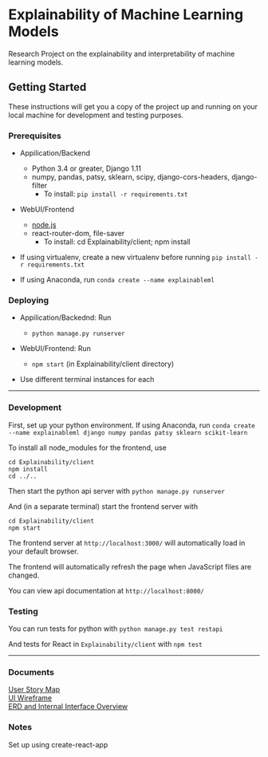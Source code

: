 # Explainability of Machine Learning Models

Research Project on the explainability and interpretability of machine learning models.

## Getting Started

These instructions will get you a copy of the project up and running on your local machine for development and testing purposes. 

### Prerequisites

* Appilication/Backend
  - Python 3.4 or greater,  Django 1.11
  - numpy, pandas, patsy, sklearn, scipy, django-cors-headers, django-filter
    + To install: `pip install -r requirements.txt`

* WebUI/Frontend
  - <a href="https://nodejs.org/en/download/">node.js</a>
  - react-router-dom, file-saver
      + To install: cd Explainability/client; npm install 

* If using virtualenv, create a new virtualenv before running `pip install -r requirements.txt`   
* If using Anaconda, run `conda create --name explainableml`


### Deploying

* Appilication/Backednd: Run 

  - `python manage.py runserver`

* WebUI/Frontend: Run 

  - `npm start` (in Explainability/client directory)

* Use different terminal instances for each

***

### Development

First, set up your python environment. If using Anaconda, run
`conda create --name explainableml django numpy pandas patsy sklearn scikit-learn`

To install all node_modules for the frontend, use
```
cd Explainability/client
npm install
cd ../..
```

Then start the python api server with `python manage.py runserver`

And (in a separate terminal) start the frontend server with
```
cd Explainability/client
npm start
```

The frontend server at `http://localhost:3000/` will automatically load in your default browser.

The frontend will automatically refresh the page when JavaScript files are changed.

You can view api documentation at `http://localhost:8000/`

### Testing

You can run tests for python with 
`python manage.py test restapi`

And tests for React in `Explainability/client` with
`npm test`

***

### Documents

<a href="https://drive.google.com/open?id=1mvqfzQ_mZhfX1jMKooT67kJvRwBtw27upqGH7I-9D44"> User Story Map </a> <br>
<a href="https://drive.google.com/open?id=1-lky_fUsFvXq8yCx_ntPu27eIgZT6C3BqkOzpVsHK7s"> UI Wireframe </a> <br>
<a href="https://drive.google.com/open?id=1IAgED8UqGe9xtYx7QaCvNz9XhzNlivJJkf72wv6CMRA4"> ERD and Internal Interface Overview</a><br>

### Notes

Set up using create-react-app

